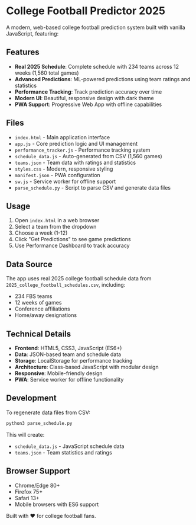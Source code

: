 # College Football Predictor 2025

A modern, web-based college football prediction system built with vanilla JavaScript, featuring:

## Features

- **Real 2025 Schedule**: Complete schedule with 234 teams across 12 weeks (1,560 total games)
- **Advanced Predictions**: ML-powered predictions using team ratings and statistics
- **Performance Tracking**: Track prediction accuracy over time
- **Modern UI**: Beautiful, responsive design with dark theme
- **PWA Support**: Progressive Web App with offline capabilities

## Files

- `index.html` - Main application interface
- `app.js` - Core prediction logic and UI management
- `performance_tracker.js` - Performance tracking system
- `schedule_data.js` - Auto-generated from CSV (1,560 games)
- `teams.json` - Team data with ratings and statistics
- `styles.css` - Modern, responsive styling
- `manifest.json` - PWA configuration
- `sw.js` - Service worker for offline support
- `parse_schedule.py` - Script to parse CSV and generate data files

## Usage

1. Open `index.html` in a web browser
2. Select a team from the dropdown
3. Choose a week (1-12)
4. Click "Get Predictions" to see game predictions
5. Use Performance Dashboard to track accuracy

## Data Source

The app uses real 2025 college football schedule data from `2025_college_football_schedules.csv`, including:
- 234 FBS teams
- 12 weeks of games
- Conference affiliations
- Home/away designations

## Technical Details

- **Frontend**: HTML5, CSS3, JavaScript (ES6+)
- **Data**: JSON-based team and schedule data
- **Storage**: LocalStorage for performance tracking
- **Architecture**: Class-based JavaScript with modular design
- **Responsive**: Mobile-friendly design
- **PWA**: Service worker for offline functionality

## Development

To regenerate data files from CSV:
```bash
python3 parse_schedule.py
```

This will create:
- `schedule_data.js` - JavaScript schedule data
- `teams.json` - Team statistics and ratings

## Browser Support

- Chrome/Edge 80+
- Firefox 75+
- Safari 13+
- Mobile browsers with ES6 support

Built with ❤️ for college football fans.

